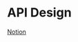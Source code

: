 # API Design

[Notion](https://jnaimxiii.notion.site/06-API-Design-e49130b284624c2393fc9df40b77164f)
